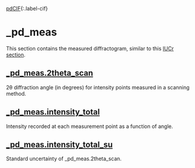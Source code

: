 [0]: #
[1]: https://www.iucr.org/resources/cif/dictionaries/browse/cif_core
[2]: https://www.iucr.org/resources/cif/dictionaries/browse/cif_pd

[pdCIF][2]{:.label-cif}

# _pd_meas

This section contains the measured diffractogram, similar to this [IUCr section](https://www.iucr.org/resources/cif/dictionaries/browse/cif_pd).

## [\_pd_meas.2theta_scan](https://raw.githubusercontent.com/COMCIFS/Powder_Dictionary/master/cif_pow.dic)

2θ diffraction angle (in degrees) for intensity points measured in a scanning method.

## [\_pd_meas.intensity_total](https://raw.githubusercontent.com/COMCIFS/Powder_Dictionary/master/cif_pow.dic)

Intensity recorded at each measurement point as a function of angle. 

## [\_pd_meas.intensity_total_su](https://raw.githubusercontent.com/COMCIFS/Powder_Dictionary/master/cif_pow.dic)

Standard uncertainty of \_pd_meas.2theta_scan.
